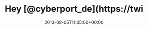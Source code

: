 ---
retweeted: false
source: <a href="http://twitter.com" rel="nofollow">Twitter Web Client</a>
entities:
  hashtags: []
  symbols: []
  user_mentions:
  - name: Cyberport GmbH
    screen_name: cyberport_de
    indices:
    - '4'
    - '17'
    id_str: '36617408'
    id: '36617408'
  urls: []
display_text_range:
- '0'
- '64'
favorite_count: '0'
id_str: '364348810132070400'
truncated: false
retweet_count: '0'
id: '364348810132070400'
created_at: Mon Aug 05 11:35:00 +0000 2013
favorited: false
full_text: Hey [@cyberport_de](https://twitter.com/cyberport_de) – kann ich online
  den Reparatur-Status prüfen?
lang: de
tags:
- pesos:twitter
date: '2013-08-05T11:35:00+00:00'
src: https://twitter.com/bascht/status/364348810132070400
original_url: https://twitter.com/bascht/status/364348810132070400
type: twitter_tweet
text: Hey [@cyberport_de](https://twitter.com/cyberport_de) – kann ich online den
  Reparatur-Status prüfen?
title: Hey [@cyberport_de](https://twi

---